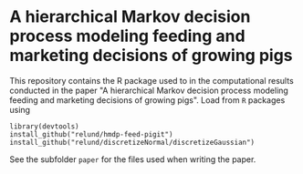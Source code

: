 # A hierarchical Markov decision process modeling feeding and marketing decisions of growing pigs

This repository contains the R package used to in the computational results conducted in the paper "A hierarchical Markov decision process modeling feeding and marketing decisions of growing pigs". Load from `R` packages using 

```{r}
library(devtools)
install_github("relund/hmdp-feed-pigit")
install_github("relund/discretizeNormal/discretizeGaussian")
```

See the subfolder `paper` for the files used when writing the paper.



